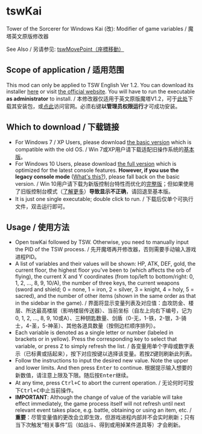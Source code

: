 # tswKai
Tower of the Sorcerer for Windows Kai (改): Modifier of game variables / 魔塔英文原版修改器

See Also / 另请参见: [tswMovePoint（座標移動）](https://github.com/Z-H-Sun/tswMP)

## Scope of application / 适用范围
This mod can only be applied to TSW English Ver 1.2. You can download its installer <ins>[here](https://ftp.vector.co.jp/14/65/3171/tsw12.exe)</ins> or visit [the official website](http://hp.vector.co.jp/authors/VA013374/game/egame0.html). You will have to run the executable **as administrator** to install. / 本修改器仅适用于英文原版魔塔V1.2，可于<ins>[此处](https://ftp.vector.co.jp/14/65/3171/tsw12.exe)</ins>下载其安装包，或[点此](http://hp.vector.co.jp/authors/VA013374/game/egame0.html)访问官网。必须右键**以管理员权限运行**才可成功安装。

## Which to download / 下载链接
* For Windows 7 / XP Users, please download <ins>[the basic version](https://github.com/Z-H-Sun/tswKai/releases/download/v2.02/tswKaiBasic.exe)</ins> which is compatible with the old OS. / Win 7或XP用户请下载适配旧操作系统的<ins>[基本版](https://github.com/Z-H-Sun/tswKai/releases/download/v2.02/tswKaiBasic.exe)</ins>。
* For Windows 10 Users, please download <ins>[the full version](https://github.com/Z-H-Sun/tswKai/releases/download/v2.02/tswKai.exe)</ins> which is optimized for the latest console features. **However, if you use the legacy console mode** ([What's this?](https://go.microsoft.com/fwlink/?LinkId=871150)), please fall back on the basic version. / Win 10用户请下载为新版控制台特性而优化的<ins>[完整版](https://github.com/Z-H-Sun/tswKai/releases/download/v2.02/tswKai.exe)</ins>；但如果使用了旧版控制台模式（[了解更多](https://go.microsoft.com/fwlink/?LinkId=871150)）**导致显示不正确**，请回退至基本版。
* It is just one single executable; double click to run. / 下载后仅单个可执行文件，双击运行即可。

## Usage / 使用方法
* Open tswKai followed by TSW. Otherwise, you need to manually input the PID of the TSW process. / 先开魔塔再开修改器，否则需要手动输入游戏进程PID。
* A list of variables and their values will be shown: HP, ATK, DEF, gold, the current floor, the highest floor you've been to (which affects the orb of flying), the current X and Y coordinates (from top/left to bottom/right: 0, 1, 2, ..., 8, 9, 10/A), the number of three keys, the current weapons (sword and shield; 0 = none, 1 = iron, 2 = silver, 3 = knight, 4 = holy, 5 = sacred), and the number of other items (shown in the same order as that in the sidebar in the game). / 界面将显示变量列表及对应值：血攻防金、楼层、所达最高楼层（影响楼层传送器）、当前坐标（自左上向右下编号，记为0, 1, 2, …, 8, 9, 10或A）、三种钥匙数量、剑盾（0-无，1-铁，2-银，3-骑士，4-圣，5-神圣）、其他各道具数量（按侧边栏顺序排列）。
* Each variable is denoted as a single letter or number (labeled in brackets or in yellow). Press the corresponding key to select that variable, or press <kbd>Z</kbd> to simply refresh the list. / 各变量用单个字母或数字表示（已标黄或括起来），按下对应按键以选择该变量。若按<kbd>Z</kbd>键则刷新此列表。
* Follow the instructions to input the desired new value. Note the upper and lower limits. And then press <kbd>Enter</kbd> to continue. 根据提示输入想要的新数值，请注意上限及下限。随后按<kbd>Enter</kbd>继续。
* At any time, press <kbd><kbd>Ctrl</kbd>+<kbd>C</kbd></kbd> to abort the current operation. / 无论何时可按下<kbd><kbd>Ctrl</kbd>+<kbd>C</kbd></kbd>中止当前操作。
* **IMPORTANT**: Although the change of value of the variable will take effect immediately, the game process itself will not refresh until next relevant event takes place, e.g. battle, obtaining or using an item, etc. / **重要**：尽管变量值的更改会立即生效，但游戏进程内部并不会实时刷新；只有当下次触发“相关事件”后（如战斗、得到或用掉某件道具等）才会刷新。
